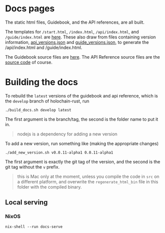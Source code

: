 # Docs pages

The static html files, Guidebook, and the API references, are all built.

The templates for `/start.html`, `/index.html`, `/api/index.html`, and `/guide/index.html` are [here](./src/src).
These also draw from files containing version information, [api_versions.json](./api_versions.json) and [guide_versions.json](./guide_versions.json), to generate the /api/index.html and /guide/index.html.

The Guidebook source files are [here](https://github.com/holochain/holochain-rust/tree/develop/doc/holochain_101/src).
The API Reference source files are the [source code](https://github.com/holochain/holochain-rust) of course.

# Building the docs

To rebuild the `latest` versions of the guidebook and api reference, which is the `develop` branch of holochain-rust, run
```shell
./build_docs.sh develop latest
```
The first argument is the branch/tag, the second is the folder name to put it in.

> nodejs is a dependency for adding a new version

To add a new version, run something like (making the appropriate changes)
```shell
./add_new_version.sh v0.0.11-alpha1 0.0.11-alpha1
```
The first argument is exactly the git tag of the version, and the second is the git tag without the `v` prefix.

> this is Mac only at the moment, unless you compile the code in `src` on a different platform, and overwrite the `regenerate_html_bin` file in this folder with the compiled binary.


## Local serving

### NixOS

`nix-shell --run docs-serve`

